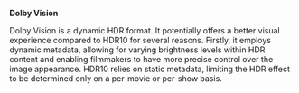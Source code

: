 **Dolby Vision**<br>

Dolby Vision is a dynamic HDR format.
It potentially offers a better visual experience compared to HDR10 for several reasons. Firstly, it employs dynamic metadata, allowing for varying brightness levels within HDR content and enabling filmmakers to have more precise control over the image appearance. HDR10 relies on static metadata, limiting the HDR effect to be determined only on a per-movie or per-show basis.
